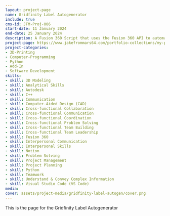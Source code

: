 ```yaml
---
layout: project-page
name: Gridfinity Label Autogenerator
include: true
cms-id: JFM-Proj-006
start-date: 11 January 2024
end-date: 25 January 2024
description: A Fusion 360 Script that uses the Fusion 360 API to automatically generate thousands of variations of labels for the Gridfinity Bin by Pred.
project-page: https://www.jakefrommars64.com/portfolio-collections/my-portfolio/jfm-proj-006
project-categories:
- 3D-Printing
- Computer-Programming
- Python
- Add-In
- Software Development
skills:
- skill: 3D Modeling
- skill: Analytical Skills
- skill: Autodesk
- skill: C++
- skill: Communication
- skill: Computer-Aided Design (CAD)
- skill: Cross-functional Collaboration
- skill: Cross-functional Communication
- skill: Cross-functional Coordination
- skill: Cross-functional Problem Solving
- skill: Cross-functional Team Building
- skill: Cross-functional Team Leadership
- skill: Fusion 360
- skill: Interpersonal Communication
- skill: Interpersonal Skills
- skill: Notion
- skill: Problem Solving
- skill: Project Management
- skill: Project Planning
- skill: Python
- skill: Teamwork
- skill: Understand & Convey Complex Information
- skill: Visual Studio Code (VS Code)
media:
cover: assets/project-media/gridfinity-label-autogen/cover.png
---
```


This is the page for the Gridfinity Label Autogenerator